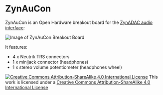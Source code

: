 # ZynAuCon

ZynAuCon is an Open Hardware breakout board for the [ZynADAC audio interface](https://github.com/zynthian/zynthian-hw/tree/master/ZynADAC):

![Image of ZynAuCon Breakout Board](https://github.com/zynthian/zynthian-hw/blob/master/ZynAuCon/zynaucon_render_01.png)

It features:

+ 4 x Neutrik TRS connectors
+ 1 x minijack connector (headphones)
+ 1 x stereo volume potentiometer (headphones wheel)

[![Creative Commons Attribution-ShareAlike 4.0 International License](https://upload.wikimedia.org/wikipedia/commons/f/f3/CC-BY-SA_3_icon_88x31.png)](
http://creativecommons.org/licenses/by-sa/4.0/)
This work is licensed under a [Creative Commons Attribution-ShareAlike 4.0 International License](http://creativecommons.org/licenses/by-sa/4.0/)
